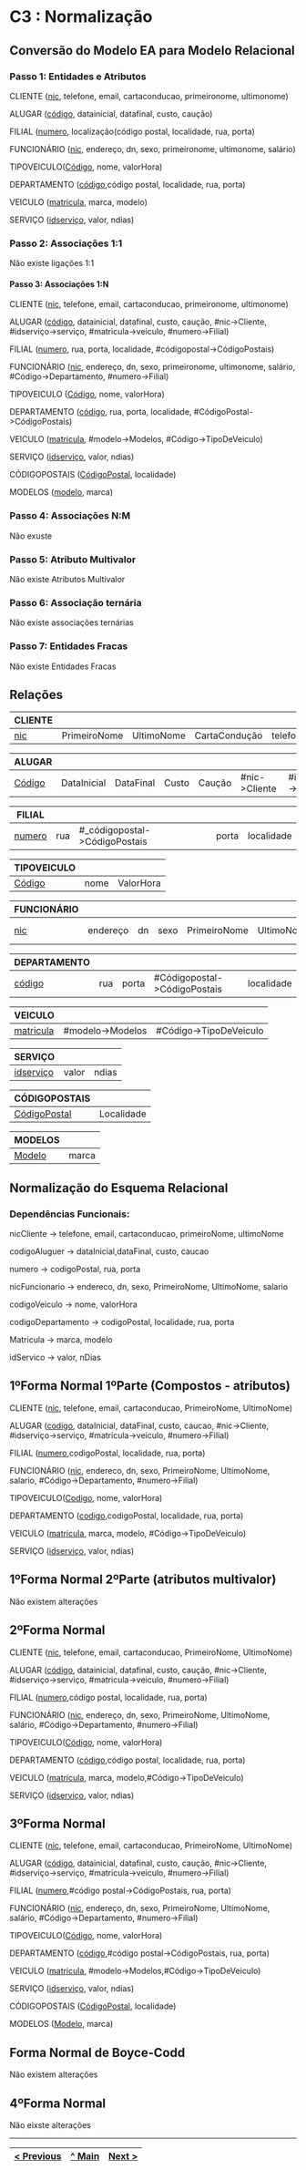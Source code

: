 # C3 : Normalização

## Conversão do Modelo EA para Modelo Relacional

### Passo 1: Entidades e Atributos

CLIENTE (<ins>nic</ins>, telefone, email, cartaconducao, primeironome, ultimonome)

ALUGAR (<ins>código</ins>, datainicial, datafinal, custo, caução)

FILIAL (<ins>numero</ins>, localização(código postal, localidade, rua, porta)

FUNCIONÁRIO (<ins>nic</ins>, endereço, dn, sexo, primeironome, ultimonome, salário)

TIPOVEICULO(<ins>Código</ins>, nome, valorHora)

DEPARTAMENTO (<ins>código</ins>,código postal, localidade, rua, porta)

VEICULO (<ins>matricula</ins>, marca, modelo)

SERVIÇO (<ins>idserviço</ins>, valor, ndias)

### Passo 2: Associações 1:1
Não existe ligações 1:1

#### Passo 3: Associações 1:N

CLIENTE (<ins>nic</ins>, telefone, email, cartaconducao, primeironome, ultimonome)

ALUGAR (<ins>código</ins>, datainicial, datafinal, custo, caução, #nic->Cliente, #idserviço->serviço, #matricula->veiculo, #numero->Filial)

FILIAL (<ins>numero</ins>, rua, porta, localidade, #códigopostal->CódigoPostais)

FUNCIONÁRIO (<ins>nic</ins>, endereço, dn, sexo, primeironome, ultimonome, salário, #Código->Departamento, #numero->Filial)

TIPOVEICULO (<ins>Código</ins>, nome, valorHora)

DEPARTAMENTO (<ins>código</ins>, rua, porta, localidade, #CódigoPostal->CódigoPostais)

VEICULO (<ins>matricula</ins>, #modelo->Modelos, #Código->TipoDeVeiculo)

SERVIÇO (<ins>idserviço</ins>, valor, ndias)

CÓDIGOPOSTAIS (<ins>CódigoPostal</ins>, localidade)

MODELOS (<ins>modelo</ins>, marca)

### Passo 4: Associações N:M

Não exuste

### Passo 5: Atributo Multivalor

Não existe Atributos Multivalor

### Passo 6: Associação ternária

Não existe associações ternárias

### Passo 7: Entidades Fracas

Não existe Entidades Fracas


## Relações

|CLIENTE|    |      |   |         |                   |
|-----------|----|------|---|---------|-------------------|
|<ins>nic</ins>      |PrimeiroNome|UltimoNome|CartaCondução|telefone|Email|

|ALUGAR    |            |        |        |        |         |         |     |       |
|-------------|------------|------|-----|-----|----|-----|---------|---------|
|<ins>Código</ins>|DataInicial|DataFinal|Custo|Caução|#nic->Cliente|#idserviço->serviço|#matricula->veiculo|#numero->Filial|

|FILIAL    |    |                 |                    |        |
|---------|----|-----------------|--------------------|-----------|
|<ins>numero</ins>|rua|#_códigopostal->CódigoPostais|porta|localidade|

|TIPOVEICULO   |       |          |      
|----------|-------|----------|
|<ins>Código</ins>|nome|ValorHora|

|FUNCIONÁRIO  |         |          |         |                        |           |       |          |           |
|---------|---------|----------|---------|------------------------|-----------|--------|--------|----------|
|<ins>nic</ins>|endereço|dn|sexo|PrimeiroNome|UltimoNome|Salário|#Código->Departamento|#numero->Filial|

|DEPARTAMENTO|    |         |         |         |
|----------|----|---------|---------|----------|
|<ins>código</ins>      |rua|porta|#Códigopostal->CódigoPostais|localidade|


|VEICULO|    |        |
|-------|----|--------|
|<ins>matricula</ins>|#modelo->Modelos|#Código->TipoDeVeiculo|

|SERVIÇO    |        |       |  
|------------|--------|-------|
|<ins>idserviço</ins>|valor|ndias|


|CÓDIGOPOSTAIS         |                        |
|-------------------|------------------------|
|<ins>CódigoPostal</ins>|Localidade|

|MODELOS                |                 |        
|----------------------|-----------------|
|<ins>Modelo</ins>|marca|


## Normalização do Esquema Relacional

### Dependências Funcionais:

nicCliente -> telefone, email, cartaconducao, primeiroNome, ultimoNome

codigoAluguer -> dataInicial,dataFinal, custo, caucao

numero -> codigoPostal, rua, porta

nicFuncionario -> endereco, dn, sexo, PrimeiroNome, UltimoNome, salario

codigoVeiculo -> nome, valorHora

codigoDepartamento -> codigoPostal, localidade, rua, porta

Matricula -> marca, modelo

idServico -> valor, nDias

## 1ºForma Normal 1ºParte (Compostos - atributos)

CLIENTE (<ins>nic</ins>, telefone, email, cartaconducao, PrimeiroNome, UltimoNome)

ALUGAR (<ins>codigo</ins>, dataInicial, dataFinal, custo, caucao, #nic->Cliente, #idserviço->serviço, #matricula->veiculo, #numero->Filial)

FILIAL (<ins>numero</ins>,codigoPostal, localidade, rua, porta)

FUNCIONÁRIO (<ins>nic</ins>, endereco, dn, sexo, PrimeiroNome, UltimoNome, salario, #Código->Departamento, #numero->Filial)

TIPOVEICULO(<ins>Codigo</ins>, nome, valorHora)

DEPARTAMENTO (<ins>codigo</ins>,codigoPostal, localidade, rua, porta)

VEICULO (<ins>matricula</ins>, marca, modelo, #Código->TipoDeVeiculo)

SERVIÇO (<ins>idserviço</ins>, valor, ndias)


## 1ºForma Normal 2ºParte (atributos multivalor)

Não existem alterações 

## 2ºForma Normal

CLIENTE (<ins>nic</ins>, telefone, email, cartaconducao, PrimeiroNome, UltimoNome)

ALUGAR (<ins>código</ins>, datainicial, datafinal, custo, caução, #nic->Cliente, #idserviço->serviço, #matricula->veiculo, #numero->Filial)

FILIAL (<ins>numero</ins>,código postal, localidade, rua, porta)

FUNCIONÁRIO (<ins>nic</ins>, endereço, dn, sexo, PrimeiroNome, UltimoNome, salário, #Código->Departamento, #numero->Filial)

TIPOVEICULO(<ins>Código</ins>, nome, valorHora)

DEPARTAMENTO (<ins>código</ins>,código postal, localidade, rua, porta)

VEICULO (<ins>matricula</ins>, marca, modelo,#Código->TipoDeVeiculo)

SERVIÇO (<ins>idserviço</ins>, valor, ndias)

## 3ºForma Normal 

CLIENTE (<ins>nic</ins>, telefone, email, cartaconducao, PrimeiroNome, UltimoNome)

ALUGAR (<ins>código</ins>, datainicial, datafinal, custo, caução, #nic->Cliente, #idserviço->serviço, #matricula->veiculo, #numero->Filial)

FILIAL (<ins>numero</ins>,#código postal->CódigoPostais, rua, porta)

FUNCIONÁRIO (<ins>nic</ins>, endereço, dn, sexo, PrimeiroNome, UltimoNome, salário, #Código->Departamento, #numero->Filial)

TIPOVEICULO(<ins>Código</ins>, nome, valorHora)

DEPARTAMENTO (<ins>código</ins>,#código postal->CódigoPostais, rua, porta)

VEICULO (<ins>matricula</ins>, #modelo->Modelos,#Código->TipoDeVeiculo)

SERVIÇO (<ins>idserviço</ins>, valor, ndias)

CÓDIGOPOSTAIS (<ins>CódigoPostal</ins>, localidade)

MODELOS (<ins>Modelo</ins>, marca)

## Forma Normal de Boyce-Codd 

Não existem alterações

## 4ºForma Normal 

Não eixste alterações





---
[< Previous](rebd02.md) | [^ Main](https://github.com/exemploTrabalho/reportSIBD/) | [Next >](rebd04.md)
:--- | :---: | ---: 

